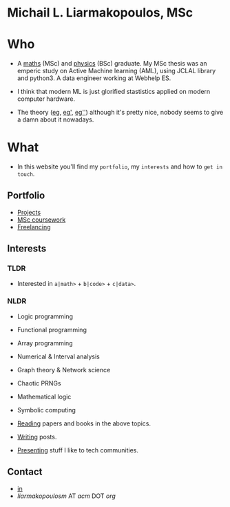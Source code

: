 # Michail L. Liarmakopoulos, MSc

# Who

- A [maths](https://www.math.upatras.gr/en/) (MSc) and [physics](https://www.physics.uoc.gr/en) (BSc) graduate. My MSc thesis was an emperic study on Active Machine learning (AML), using JCLAL library and python3. A data engineer working at Webhelp ES.

- I think that modern ML is just glorified stastistics applied on modern computer hardware.

- The theory ([eg](https://en.wikipedia.org/wiki/Vapnik%E2%80%93Chervonenkis_dimension), [eg'](https://en.wikipedia.org/wiki/Probably_approximately_correct_learning), [eg''](https://en.wikipedia.org/wiki/Statistical_learning_theory)) although it's pretty nice, nobody seems to give a damn about it nowadays.

# What

- In this website you'll find my `portfolio`, my `interests` and how to `get in touch`.

## Portfolio

- [Projects](port/projects.md)
- [MSc coursework](port/msc-coursework.md)
- [Freelancing](port/freelancing.md)

## Interests

### TLDR
- Interested in `a|math>` + `b|code>` + `c|data>`.

### NLDR
- Logic programming
- Functional programming
- Array programming

- Numerical & Interval analysis
- Graph theory & Network science
- Chaotic PRNGs
- Mathematical logic
- Symbolic computing

- [Reading](https://www.goodreads.com/mlliarm) papers and books in the above topics.
- [Writing](https://gist.github.com/mlliarm/0b48f20f08e4912c65328789baf8c983) posts.
- [Presenting](https://mlliarm.github.io/apl-in-bcn/) stuff I like to tech communities.

## Contact

- [in](https://www.linkedin.com/in/mlliarm/)
- *liarmakopoulosm* ΑΤ *acm* DΟΤ *org*

